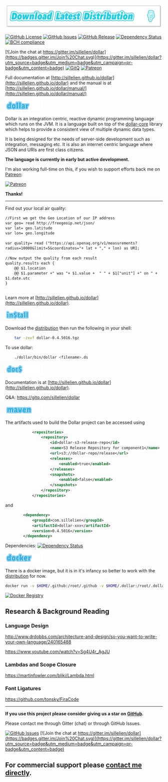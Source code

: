 
[ ![Binary Distribution](assets/download.png)](http://dollarscript.s3-website-eu-west-1.amazonaws.com/dist/dollar-0.4.5016.tgz)

[![GitHub License](https://img.shields.io/github/license/sillelien/dollar.svg)](https://raw.githubusercontent.com/sillelien/dollar/master/LICENSE) 
[![GitHub Issues](https://img.shields.io/github/issues/sillelien/dollar.svg)](https://github.com/sillelien/dollar/issues)
[![GitHub Release](https://img.shields.io/github/release/sillelien/dollar.svg)](https://github.com/sillelien/dollar)
[![Dependency Status](https://www.versioneye.com/user/projects/54ae285534ff3e2204000002/badge.svg?style=flat)](https://www.versioneye.com/user/projects/54ae285534ff3e2204000002)
[![BCH compliance](https://bettercodehub.com/edge/badge/sillelien/dollar?branch=master)](https://bettercodehub.com/)

[![Join the chat at https://gitter.im/sillelien/dollar](https://badges.gitter.im/Join%20Chat.svg)](https://gitter.im/sillelien/dollar?utm_source=badge&utm_medium=badge&utm_campaign=pr-badge&utm_content=badge)
[![GitQ](https://gitq.com/badge.svg)](https://gitq.com/sillelien/dollar)
[![Patreon](https://img.shields.io/badge/back_on-patreon-red.svg)](https://www.patreon.com/neilellis)

Full documentation at [http://sillelien.github.io/dollar](http://sillelien.github.io/dollar) and the manual is at [http://sillelien.github.io/dollar/manual/](http://sillelien.github.io/dollar/manual/)

![dollar](assets/gh-title-dollar.png)

Dollar is an integration centric, reactive dynamic programming language which runs on the JVM. It is a language built on top of the [dollar-core](https://github.com/sillelien/dollar-core) library which helps to provide a consistent view of multiple dynamic data types. 

It is being designed for the needs of server-side development such as integration, messaging etc. It is also an internet centric language where JSON and URIs are first class citizens.

**The language is currently in early but active development.**

I'm also working full-time on this, if you wish to support efforts back me on [Patreon](https://www.patreon.com/neilellis):

[![Patreon](https://img.shields.io/badge/back_on-patreon-red.svg)](https://www.patreon.com/neilellis)

**Thanks!**

______

Find out your local air quality:

```dollar
//First we get the Geo Location of our IP address
var geo= read http://freegeoip.net/json/
var lat= geo.latitude
var lon= geo.longitude

var quality= read ("https://api.openaq.org/v1/measurements?radius=10000&limit=5&coordinates="+ lat + "," + lon) as URI;

//Now output the quality from each result
quality.results each {
    @@ $1.location
    @@ $1.parameter +" was "+ $1.value +  " " + $1["unit"] +" on " + $1.date.utc
}


```

Learn more at [http://sillelien.github.io/dollar](http://sillelien.github.io/dollar).

![Install](assets/gh-title-install.png)


Download the [distribution](http://dollarscript.s3-website-eu-west-1.amazonaws.com/dist/dollar-0.4.5016.tgz) then run the following in your shell:

```bash
    tar -zxvf dollar-0.4.5016.tgz
```

To use dollar:

```bash
    ./dollar/bin/dollar <filename>.ds
```

![Docs](assets/gh-title-docs.png)

Documentation is at [http://sillelien.github.io/dollar](http://sillelien.github.io/dollar).

Q&A: https://gitq.com/sillelien/dollar
 

![Maven](assets/gh-title-maven.png)

The artifacts used to build the Dollar project can be accessed using

```xml
            <repositories>
                <repository>
                    <id>dollar-s3-release-repo</id>
                    <name>S3 Release Repository for component1</name>
                    <url>s3://dollar-repo/release</url>
                    <releases>
                        <enabled>true</enabled>
                    </releases>
                    <snapshots>
                        <enabled>false</enabled>
                    </snapshots>
                </repository>            
            </repositories>
```

and 

```xml
        <dependency>
            <groupId>com.sillelien</groupId>
            <artifactId>dollar-xxx</artifactId>
            <version>0.4.5016</version>
        </dependency>
```


Dependencies: [![Dependency Status](https://www.versioneye.com/user/projects/54ae285534ff3e2204000002/badge.svg?style=flat)](https://www.versioneye.com/user/projects/54ae285534ff3e2204000002)



![Docker](assets/gh-title-docker.png)

There is a docker image, but it is in it's infancy so better to work with the  [distribution](http://dollarscript.s3-website-eu-west-1.amazonaws.com/dist/dollar-0.4.5016.tgz) for now.
```bash
docker run -v $HOME/.github:/root/.github -v $HOME/.dollar:/root/.dollar -v $(pwd):/build -it sillelien/dollarscript-headless:0.4  <filename>.ds
 ```
 
 [![Docker Registry](https://img.shields.io/docker/pulls/sillelien/dollarscript-headless.svg)](https://registry.hub.docker.com/u/sillelien/dollarscript-headless)
 
 
## Research & Background Reading
### Language Design

http://www.drdobbs.com/architecture-and-design/so-you-want-to-write-your-own-language/240165488

https://www.youtube.com/watch?v=Sg4U4r_AgJU

### Lambdas and Scope Closure

https://martinfowler.com/bliki/Lambda.html

### Font Ligatures

https://github.com/tonsky/FiraCode

-------

**If you use this project please consider giving us a star on [GitHub](http://github.com/sillelien/dollar).**

Please contact me through Gitter (chat) or through GitHub Issues.

[![GitHub Issues](https://img.shields.io/github/issues/sillelien/dollar.svg)](https://github.com/sillelien/dollar/issues) [![Join the chat at https://gitter.im/sillelien/dollar](https://badges.gitter.im/Join%20Chat.svg)](https://gitter.im/sillelien/dollar?utm_source=badge&utm_medium=badge&utm_campaign=pr-badge&utm_content=badge)

For commercial support please <a href="mailto:hello@neilellis.me">contact me directly</a>.
-------

